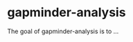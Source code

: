 # gapminder-analysis

<!-- badges: start -->
<!-- badges: end -->

The goal of gapminder-analysis is to ...

